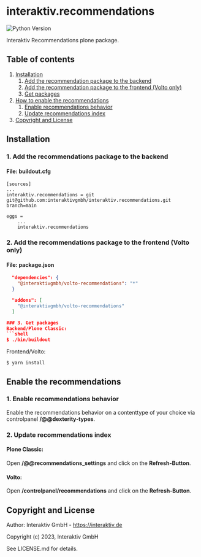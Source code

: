# interaktiv.recommendations

![Python Version](https://img.shields.io/badge/Python-~=3.8-blue "Plone Version")

Interaktiv Recommendations plone package.

## Table of contents

1. [Installation](#installation)
   1. [Add the recommendation package to the backend](#1-add-the-recommendations-package-to-the-backend)
   2. [Add the recommendation package to the frontend (Volto only)](#2-add-the-recommendations-package-to-the-frontend-volto-only)
   3. [Get packages](#3-get-packages)
2. [How to enable the recommendations](#how-to-enable-the-recommendations)
   1. [Enable recommendations behavior](#1-enable-recommendations-behavior)
   2. [Update recommendations index](#2-update-recommendations-index)
3. [Copyright and License](#copyright-and-license)


## Installation
### 1. Add the recommendations package to the backend
#### File: buildout.cfg
```
[sources]
...
interaktiv.recommendations = git git@github.com:interaktivgmbh/interaktiv.recommendations.git branch=main
```
```
eggs =
    ...
    interaktiv.recommendations
```


### 2. Add the recommendations package to the frontend (Volto only)
#### File: package.json
```json
  "dependencies": {
    "@interaktivgmbh/volto-recommendations": "*"
  }

  "addons": [
    "@interaktivgmbh/volto-recommendations"
  ]

### 3. Get packages
Backend/Plone Classic:
```shell
$ ./bin/buildout
```

Frontend/Volto:
```shell
$ yarn install
```



## Enable the recommendations
### 1. Enable recommendations behavior
Enable the recommendations behavior on a contenttype of your choice via controlpanel **/@@dexterity-types**.

### 2. Update recommendations index
#### Plone Classic:
Open **/@@recommendations_settings** and click on the **Refresh-Button**.

#### Volto:
Open **/controlpanel/recommendations** and click on the **Refresh-Button**.

## Copyright and License
Author: Interaktiv GmbH - https://interaktiv.de

Copyright (c) 2023, Interaktiv GmbH

See LICENSE.md for details.
